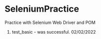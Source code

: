 # SeleniumPractice
Practice with Selenium Web Driver and POM

1. test_basic - was successful. 02/02/2022
